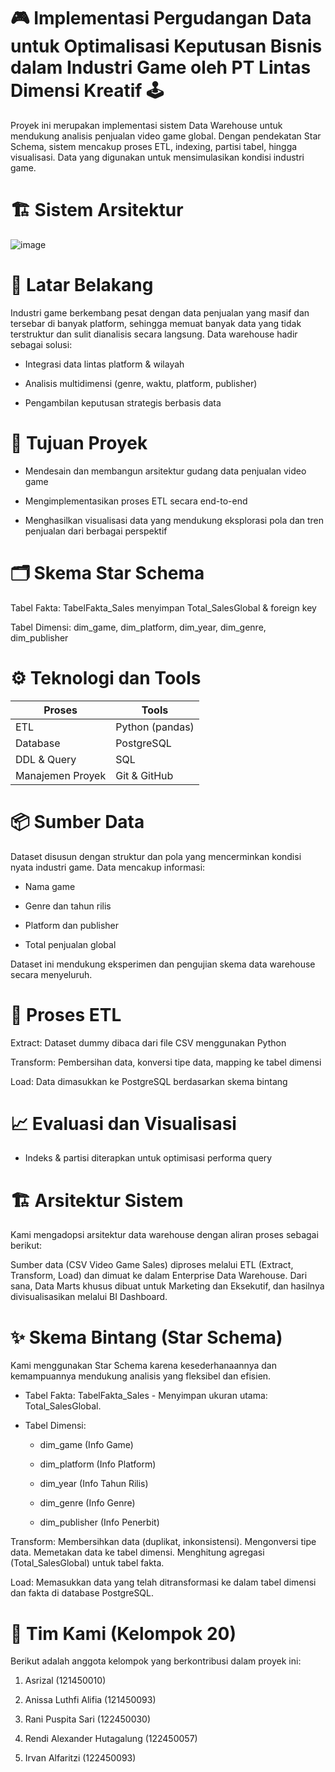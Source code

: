 # 🎮  Implementasi Pergudangan Data untuk Optimalisasi Keputusan Bisnis dalam Industri Game oleh PT Lintas Dimensi Kreatif 🕹️






Proyek ini merupakan implementasi sistem Data Warehouse untuk mendukung analisis penjualan video game global. Dengan pendekatan Star Schema, sistem mencakup proses ETL, indexing, partisi tabel, hingga visualisasi. Data yang digunakan untuk mensimulasikan kondisi industri game.

# 🏗️ Sistem Arsitektur 
![image](https://github.com/user-attachments/assets/170e5ea6-be4f-4e6e-8eab-455e67da9cb1)


# 🧠 Latar Belakang
Industri game berkembang pesat dengan data penjualan yang masif dan tersebar di banyak platform, sehingga memuat banyak data yang tidak terstruktur dan sulit dianalisis secara langsung. Data warehouse hadir sebagai solusi:

* Integrasi data lintas platform & wilayah

* Analisis multidimensi (genre, waktu, platform, publisher)

* Pengambilan keputusan strategis berbasis data

# 🎯 Tujuan Proyek
* Mendesain dan membangun arsitektur gudang data penjualan video game

* Mengimplementasikan proses ETL secara end-to-end

* Menghasilkan visualisasi data yang mendukung eksplorasi pola dan tren penjualan dari berbagai perspektif


# 🗂️ Skema Star Schema

Tabel Fakta: TabelFakta_Sales menyimpan Total_SalesGlobal & foreign key

Tabel Dimensi: dim_game, dim_platform, dim_year, dim_genre, dim_publisher


# ⚙️ Teknologi dan Tools
| Proses           | Tools              |
| ---------------- | ------------------ |
| ETL              | Python (pandas)    |
| Database         | PostgreSQL         |
| DDL & Query      | SQL                |
| Manajemen Proyek | Git & GitHub       |

# 📦 Sumber Data
Dataset disusun dengan struktur dan pola yang mencerminkan kondisi nyata industri game. Data mencakup informasi:

* Nama game

* Genre dan tahun rilis

* Platform dan publisher

* Total penjualan global

Dataset ini mendukung eksperimen dan pengujian skema data warehouse secara menyeluruh.

# 🔄 Proses ETL
Extract: Dataset dummy dibaca dari file CSV menggunakan Python

Transform: Pembersihan data, konversi tipe data, mapping ke tabel dimensi

Load: Data dimasukkan ke PostgreSQL berdasarkan skema bintang


# 📈 Evaluasi dan Visualisasi
* Indeks & partisi diterapkan untuk optimisasi performa query



# 🏗️ Arsitektur Sistem
Kami mengadopsi arsitektur data warehouse dengan aliran proses sebagai berikut:

Sumber data (CSV Video Game Sales)  diproses melalui ETL (Extract, Transform, Load)  dan dimuat ke dalam Enterprise Data Warehouse. Dari sana, Data Marts khusus dibuat untuk Marketing dan Eksekutif, dan hasilnya divisualisasikan melalui BI Dashboard.


# ✨ Skema Bintang (Star Schema)
Kami menggunakan Star Schema karena kesederhanaannya dan kemampuannya mendukung analisis yang fleksibel dan efisien.

* Tabel Fakta: TabelFakta_Sales  - Menyimpan ukuran utama: Total_SalesGlobal.




* Tabel Dimensi:
  * dim_game (Info Game) 

  * dim_platform (Info Platform) 

  * dim_year (Info Tahun Rilis) 

  * dim_genre (Info Genre) 

  * dim_publisher (Info Penerbit) 


Transform: 
Membersihkan data (duplikat, inkonsistensi).
Mengonversi tipe data.
Memetakan data ke tabel dimensi.
Menghitung agregasi (Total_SalesGlobal) untuk tabel fakta.

Load: Memasukkan data yang telah ditransformasi ke dalam tabel dimensi dan fakta di database PostgreSQL.


# 👥 Tim Kami (Kelompok 20)
Berikut adalah anggota kelompok yang berkontribusi dalam proyek ini:

1. Asrizal (121450010) 


2. Anissa Luthfi Alifia (121450093) 


3. Rani Puspita Sari (122450030) 


4. Rendi Alexander Hutagalung (122450057) 


5. Irvan Alfaritzi (122450093) 
